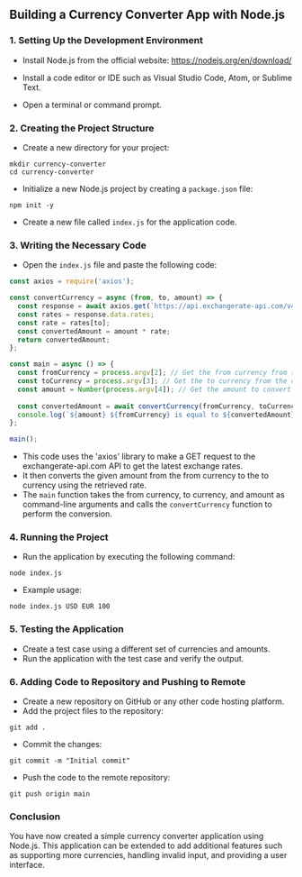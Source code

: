 ## Building a Currency Converter App with Node.js

### 1. Setting Up the Development Environment

- Install Node.js from the official website: https://nodejs.org/en/download/

- Install a code editor or IDE such as Visual Studio Code, Atom, or Sublime Text.

- Open a terminal or command prompt.

### 2. Creating the Project Structure

- Create a new directory for your project:

```
mkdir currency-converter
cd currency-converter
```

- Initialize a new Node.js project by creating a `package.json` file:

```
npm init -y
```

- Create a new file called `index.js` for the application code.

### 3. Writing the Necessary Code

- Open the `index.js` file and paste the following code:

```javascript
const axios = require('axios');

const convertCurrency = async (from, to, amount) => {
  const response = await axios.get(`https://api.exchangerate-api.com/v4/latest/${from}`);
  const rates = response.data.rates;
  const rate = rates[to];
  const convertedAmount = amount * rate;
  return convertedAmount;
};

const main = async () => {
  const fromCurrency = process.argv[2]; // Get the from currency from the command line
  const toCurrency = process.argv[3]; // Get the to currency from the command line
  const amount = Number(process.argv[4]); // Get the amount to convert from the command line
  
  const convertedAmount = await convertCurrency(fromCurrency, toCurrency, amount);
  console.log(`${amount} ${fromCurrency} is equal to ${convertedAmount} ${toCurrency}`);
};

main();
```

- This code uses the 'axios' library to make a GET request to the exchangerate-api.com API to get the latest exchange rates.
- It then converts the given amount from the from currency to the to currency using the retrieved rate.
- The `main` function takes the from currency, to currency, and amount as command-line arguments and calls the `convertCurrency` function to perform the conversion.

### 4. Running the Project

- Run the application by executing the following command:

```
node index.js
```

- Example usage:

```
node index.js USD EUR 100
```

### 5. Testing the Application

- Create a test case using a different set of currencies and amounts.
- Run the application with the test case and verify the output.

### 6. Adding Code to Repository and Pushing to Remote

- Create a new repository on GitHub or any other code hosting platform.
- Add the project files to the repository:

```
git add .
```

- Commit the changes:

```
git commit -m "Initial commit"
```

- Push the code to the remote repository:

```
git push origin main
```

### Conclusion

You have now created a simple currency converter application using Node.js. This application can be extended to add additional features such as supporting more currencies, handling invalid input, and providing a user interface.